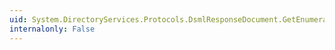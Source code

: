 ```yaml
---
uid: System.DirectoryServices.Protocols.DsmlResponseDocument.GetEnumerator
internalonly: False
---
```

